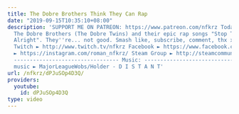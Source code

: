 ```yaml
---
title: The Dobre Brothers Think They Can Rap
date: "2019-09-15T10:35:10+08:00"
description: 'SUPPORT ME ON PATREON: https://www.patreon.com/nfkrz Today we review
  The Dobre Brothers (The Dobre Twins) and their epic rap songs "Stop That" and "Feelin''
  Alright". They''re... not good. Smash like, subscribe, comment, thx xoxo ---------------------------------
  Twitch ► http://www.twitch.tv/nfkrz Facebook ► https://www.facebook.com/NFKRZ1 Instagram
  ► https://instagram.com/roman_nfkrz/ Steam Group ► http://steamcommunity.com/groups/nfkrzgroup
  --------------------------------- Music: --------------------------------- Outro
  music ► MajorLeagueWobs/Holder - D I S T A N T'
url: /nfkrz/dPJuSOp4D3Q/
providers:
  youtube:
    id: dPJuSOp4D3Q
type: video
---
```

